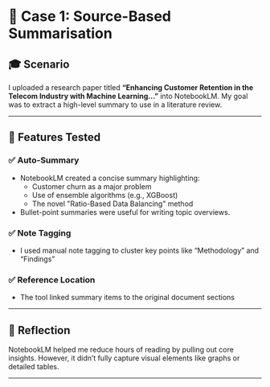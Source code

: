# 📝 Case 1: Source-Based Summarisation

## 🎓 Scenario
I uploaded a research paper titled **“Enhancing Customer Retention in the Telecom Industry with Machine Learning...”** into NotebookLM. My goal was to extract a high-level summary to use in a literature review.

---

## 🚀 Features Tested

### ✅ Auto-Summary
- NotebookLM created a concise summary highlighting:
  - Customer churn as a major problem
  - Use of ensemble algorithms (e.g., XGBoost)
  - The novel "Ratio-Based Data Balancing" method
- Bullet-point summaries were useful for writing topic overviews.

### ✅ Note Tagging
- I used manual note tagging to cluster key points like “Methodology” and “Findings”

### ✅ Reference Location
- The tool linked summary items to the original document sections

---

## 🧠 Reflection
NotebookLM helped me reduce hours of reading by pulling out core insights. However, it didn’t fully capture visual elements like graphs or detailed tables.

---
